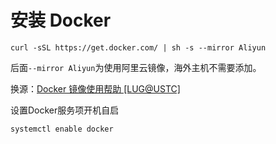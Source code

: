 # 安装 Docker

```
curl -sSL https://get.docker.com/ | sh -s --mirror Aliyun
```
后面`--mirror Aliyun`为使用阿里云镜像，海外主机不需要添加。

换源：[Docker 镜像使用帮助 [LUG@USTC]](https://lug.ustc.edu.cn/wiki/mirrors/help/docker)

设置Docker服务项开机自启
```
systemctl enable docker
```
